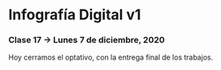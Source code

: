 # Infografía Digital v1

### Clase 17 → Lunes 7 de diciembre, 2020

Hoy cerramos el optativo, con la entrega final de los trabajos.
